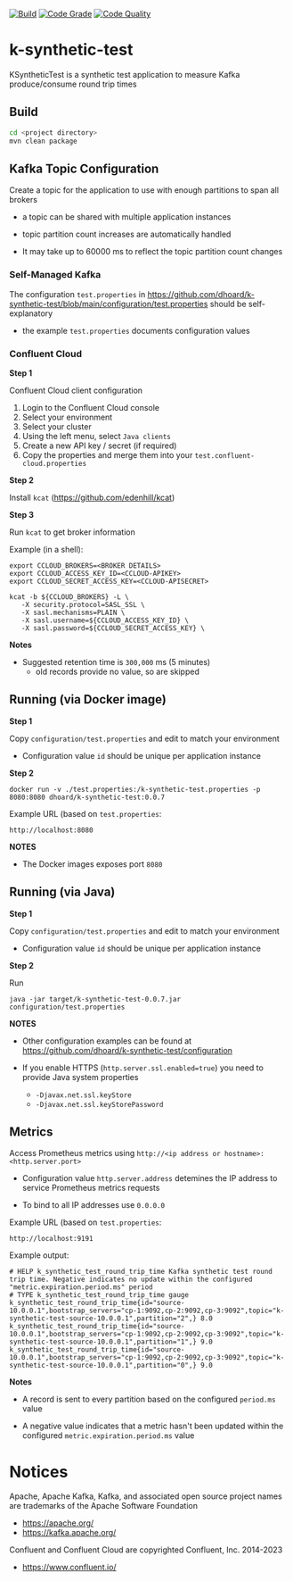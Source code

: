 [![Build](https://github.com/dhoard/k-synthetic-test/actions/workflows/build.yml/badge.svg)](https://github.com/dhoard/k-synthetic-test/actions/workflows/build.yml)
[![Code Grade](https://api.codiga.io/project/35752/status/svg)](https://app.codiga.io/hub/project/35752/k-synthetic-test)
[![Code Quality](https://api.codiga.io/project/35752/score/svg)](https://app.codiga.io/hub/project/35752/k-synthetic-test)

# k-synthetic-test

KSyntheticTest is a synthetic test application to measure Kafka produce/consume round trip times

## Build

```sh
cd <project directory>
mvn clean package
```

## Kafka Topic Configuration

Create a topic for the application to use with enough partitions to span all brokers

- a topic can be shared with multiple application instances


- topic partition count increases are automatically handled


- It may take up to 60000 ms to reflect the topic partition count changes

### Self-Managed Kafka

The configuration `test.properties` in https://github.com/dhoard/k-synthetic-test/blob/main/configuration/test.properties should be self-explanatory

- the example `test.properties` documents configuration values

### Confluent Cloud

**Step 1**

Confluent Cloud client configuration

1. Login to the Confluent Cloud console
2. Select your environment
3. Select your cluster
4. Using the left menu, select `Java clients`
5. Create a new API key / secret (if required)
6. Copy the properties and merge them into your `test.confluent-cloud.properties`

**Step 2**

Install `kcat` (https://github.com/edenhill/kcat)

**Step 3**

Run `kcat` to get broker information

Example (in a shell):

```shell
export CCLOUD_BROKERS=<BROKER DETAILS>
export CCLOUD_ACCESS_KEY_ID=<CCLOUD-APIKEY>
export CCLOUD_SECRET_ACCESS_KEY=<CCLOUD-APISECRET>

kcat -b ${CCLOUD_BROKERS} -L \
   -X security.protocol=SASL_SSL \
   -X sasl.mechanisms=PLAIN \
   -X sasl.username=${CCLOUD_ACCESS_KEY_ID} \
   -X sasl.password=${CCLOUD_SECRET_ACCESS_KEY} \
```

**Notes**

- Suggested retention time is `300,000` ms (5 minutes)
  - old records provide no value, so are skipped

## Running (via Docker image)

**Step 1**

Copy `configuration/test.properties` and edit to match your environment

- Configuration value `id` should be unique per application instance

**Step 2**

```shell
docker run -v ./test.properties:/k-synthetic-test.properties -p 8080:8080 dhoard/k-synthetic-test:0.0.7
```

Example URL (based on `test.properties`:

```
http://localhost:8080
```

**NOTES**

- The Docker images exposes port `8080`

## Running (via Java)

**Step 1**

Copy `configuration/test.properties` and edit to match your environment

- Configuration value `id` should be unique per application instance

**Step 2**

Run

```shell
java -jar target/k-synthetic-test-0.0.7.jar configuration/test.properties
```

**NOTES**

- Other configuration examples can be found at https://github.com/dhoard/k-synthetic-test/configuration


- If you enable HTTPS (`http.server.ssl.enabled=true`) you need to provide Java system properties
  - `-Djavax.net.ssl.keyStore`
  - `-Djavax.net.ssl.keyStorePassword`

## Metrics

Access Prometheus metrics using `http://<ip address or hostname>:<http.server.port>`

- Configuration value `http.server.address` detemines the IP address to service Prometheus metrics requests

- To bind to all IP addresses use `0.0.0.0`


Example URL (based on `test.properties`:

```
http://localhost:9191
```

Example output:

```
# HELP k_synthetic_test_round_trip_time Kafka synthetic test round trip time. Negative indicates no update within the configured "metric.expiration.period.ms" period
# TYPE k_synthetic_test_round_trip_time gauge
k_synthetic_test_round_trip_time{id="source-10.0.0.1",bootstrap_servers="cp-1:9092,cp-2:9092,cp-3:9092",topic="k-synthetic-test-source-10.0.0.1",partition="2",} 8.0
k_synthetic_test_round_trip_time{id="source-10.0.0.1",bootstrap_servers="cp-1:9092,cp-2:9092,cp-3:9092",topic="k-synthetic-test-source-10.0.0.1",partition="1",} 9.0
k_synthetic_test_round_trip_time{id="source-10.0.0.1",bootstrap_servers="cp-1:9092,cp-2:9092,cp-3:9092",topic="k-synthetic-test-source-10.0.0.1",partition="0",} 9.0
```

**Notes**


- A record is sent to every partition based on the configured `period.ms` value


- A negative value indicates that a metric hasn't been updated within the configured `metric.expiration.period.ms` value

# Notices

Apache, Apache Kafka, Kafka, and associated open source project names are trademarks of the Apache Software Foundation

- https://apache.org/
- https://kafka.apache.org/

Confluent and Confluent Cloud are copyrighted Confluent, Inc. 2014-2023

- https://www.confluent.io/
